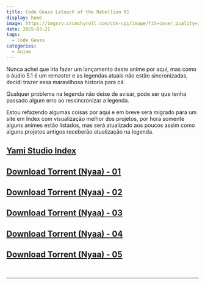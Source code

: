 ```yaml
---
title: Code Geass Lelouch of the Rebellion R1
display: home
image: https://imgsrv.crunchyroll.com/cdn-cgi/image/fit=cover,quality=100,width=1920/keyart/GY2P9ED0Y-backdrop_wide
date: 2025-03-21
tags:
  - Code Geass
categories:
  - Anime
---
```


Nunca achei que iria fazer um lançamento deste anime por aqui, mas como o áudio 5.1 é um remaster e as legendas atuais não estão sincronizadas, decidi trazer essa maravilhosa historia para cá.

Qualquer problema na legenda não deixe de avisar, pode ser que tenha passado algum erro ao ressincronizar a legenda.

Estou refazendo algumas coisas por aqui e em breve será migrado para um site em Index com visualização melhor dos projetos, por hora somente alguns animes estão listados, mas será atualizado aos poucos assim como alguns projetos antigos receberão atualização na legenda.

## **[Yami Studio Index](https://index.yami-s.com/#anilist-1575)**
## **[Download Torrent (Nyaa) - 01](https://nyaa.si/view/1950706)**
## **[Download Torrent (Nyaa) - 02](https://nyaa.si/view/1951079)**
## **[Download Torrent (Nyaa) - 03](https://nyaa.si/view/1951957)**
## **[Download Torrent (Nyaa) - 04](https://nyaa.si/view/1953367)**
## **[Download Torrent (Nyaa) - 05](https://nyaa.si/view/1953369)**

<br><hr><br>
<Disqus/>
